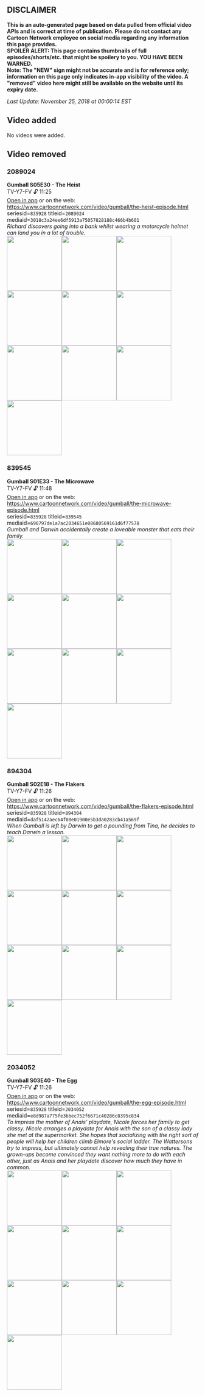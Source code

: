 ## DISCLAIMER
**This is an auto-generated page based on data pulled from official video APIs and is correct at time of publication. Please do not contact any Cartoon Network employee on social media regarding any information this page provides.**  
**SPOILER ALERT: This page contains thumbnails of full episodes/shorts/etc. that might be spoilery to you. YOU HAVE BEEN WARNED.**  
**Note: The "NEW" sign might not be accurate and is for reference only; information on this page only indicates in-app visibility of the video. A "removed" video here might still be available on the website until its expiry date.**  

_Last Update: November 25, 2018 at 00:00:14 EST_
## Video added
No videos were added.
## Video removed
### 2089024
**Gumball S05E30 - The Heist**  
TV-Y7-FV 🔓 11:25  
[Open in app](https://tinyurl.com/yaqzsoop) or on the web: https://www.cartoonnetwork.com/video/gumball/the-heist-episode.html  
seriesid=`835928` titleid=`2089024` mediaid=`3018c3a24ee6df5913a75057828188c466b4b601`  
_Richard discovers going into a bank whilst wearing a motorcycle helmet can land you in a lot of trouble._  
<a href="https://s3.amazonaws.com/cn-orchestrator/2089024_001_1280x720.jpg"><img src="https://s3.amazonaws.com/cn-orchestrator/2089024_001_640x360.jpg" height="144px" /></a><a href="https://s3.amazonaws.com/cn-orchestrator/2089024_002_1280x720.jpg"><img src="https://s3.amazonaws.com/cn-orchestrator/2089024_002_640x360.jpg" height="144px" /></a><a href="https://s3.amazonaws.com/cn-orchestrator/2089024_003_1280x720.jpg"><img src="https://s3.amazonaws.com/cn-orchestrator/2089024_003_640x360.jpg" height="144px" /></a><a href="https://s3.amazonaws.com/cn-orchestrator/2089024_004_1280x720.jpg"><img src="https://s3.amazonaws.com/cn-orchestrator/2089024_004_640x360.jpg" height="144px" /></a><a href="https://s3.amazonaws.com/cn-orchestrator/2089024_005_1280x720.jpg"><img src="https://s3.amazonaws.com/cn-orchestrator/2089024_005_640x360.jpg" height="144px" /></a><a href="https://s3.amazonaws.com/cn-orchestrator/2089024_006_1280x720.jpg"><img src="https://s3.amazonaws.com/cn-orchestrator/2089024_006_640x360.jpg" height="144px" /></a><a href="https://s3.amazonaws.com/cn-orchestrator/2089024_007_1280x720.jpg"><img src="https://s3.amazonaws.com/cn-orchestrator/2089024_007_640x360.jpg" height="144px" /></a><a href="https://s3.amazonaws.com/cn-orchestrator/2089024_008_1280x720.jpg"><img src="https://s3.amazonaws.com/cn-orchestrator/2089024_008_640x360.jpg" height="144px" /></a><a href="https://s3.amazonaws.com/cn-orchestrator/2089024_009_1280x720.jpg"><img src="https://s3.amazonaws.com/cn-orchestrator/2089024_009_640x360.jpg" height="144px" /></a><a href="https://s3.amazonaws.com/cn-orchestrator/2089024_010_1280x720.jpg"><img src="https://s3.amazonaws.com/cn-orchestrator/2089024_010_640x360.jpg" height="144px" /></a>
### 839545
**Gumball S01E33 - The Microwave**  
TV-Y7-FV 🔓 11:48  
[Open in app](https://tinyurl.com/y8ez3uyh) or on the web: https://www.cartoonnetwork.com/video/gumball/the-microwave-episode.html  
seriesid=`835928` titleid=`839545` mediaid=`690797de1a7ac2034651e08680569161d6f77578`  
_Gumball and Darwin accidentally create a loveable monster that eats their family._  
<a href="https://s3.amazonaws.com/cn-orchestrator/839545_001_1280x720.jpg"><img src="https://s3.amazonaws.com/cn-orchestrator/839545_001_640x360.jpg" height="144px" /></a><a href="https://s3.amazonaws.com/cn-orchestrator/839545_002_1280x720.jpg"><img src="https://s3.amazonaws.com/cn-orchestrator/839545_002_640x360.jpg" height="144px" /></a><a href="https://s3.amazonaws.com/cn-orchestrator/839545_003_1280x720.jpg"><img src="https://s3.amazonaws.com/cn-orchestrator/839545_003_640x360.jpg" height="144px" /></a><a href="https://s3.amazonaws.com/cn-orchestrator/839545_004_1280x720.jpg"><img src="https://s3.amazonaws.com/cn-orchestrator/839545_004_640x360.jpg" height="144px" /></a><a href="https://s3.amazonaws.com/cn-orchestrator/839545_005_1280x720.jpg"><img src="https://s3.amazonaws.com/cn-orchestrator/839545_005_640x360.jpg" height="144px" /></a><a href="https://s3.amazonaws.com/cn-orchestrator/839545_006_1280x720.jpg"><img src="https://s3.amazonaws.com/cn-orchestrator/839545_006_640x360.jpg" height="144px" /></a><a href="https://s3.amazonaws.com/cn-orchestrator/839545_007_1280x720.jpg"><img src="https://s3.amazonaws.com/cn-orchestrator/839545_007_640x360.jpg" height="144px" /></a><a href="https://s3.amazonaws.com/cn-orchestrator/839545_008_1280x720.jpg"><img src="https://s3.amazonaws.com/cn-orchestrator/839545_008_640x360.jpg" height="144px" /></a><a href="https://s3.amazonaws.com/cn-orchestrator/839545_009_1280x720.jpg"><img src="https://s3.amazonaws.com/cn-orchestrator/839545_009_640x360.jpg" height="144px" /></a><a href="https://s3.amazonaws.com/cn-orchestrator/839545_010_1280x720.jpg"><img src="https://s3.amazonaws.com/cn-orchestrator/839545_010_640x360.jpg" height="144px" /></a>
### 894304
**Gumball S02E18 - The Flakers**  
TV-Y7-FV 🔓 11:26  
[Open in app](https://tinyurl.com/yccelmse) or on the web: https://www.cartoonnetwork.com/video/gumball/the-flakers-episode.html  
seriesid=`835928` titleid=`894304` mediaid=`daf5142aec64f08e01900e5b3da0283cb41a569f`  
_When Gumball is left by Darwin to get a pounding from Tina, he decides to teach Darwin a lesson._  
<a href="https://s3.amazonaws.com/cn-orchestrator/894304_001_1280x720.jpg"><img src="https://s3.amazonaws.com/cn-orchestrator/894304_001_640x360.jpg" height="144px" /></a><a href="https://s3.amazonaws.com/cn-orchestrator/894304_002_1280x720.jpg"><img src="https://s3.amazonaws.com/cn-orchestrator/894304_002_640x360.jpg" height="144px" /></a><a href="https://s3.amazonaws.com/cn-orchestrator/894304_003_1280x720.jpg"><img src="https://s3.amazonaws.com/cn-orchestrator/894304_003_640x360.jpg" height="144px" /></a><a href="https://s3.amazonaws.com/cn-orchestrator/894304_004_1280x720.jpg"><img src="https://s3.amazonaws.com/cn-orchestrator/894304_004_640x360.jpg" height="144px" /></a><a href="https://s3.amazonaws.com/cn-orchestrator/894304_005_1280x720.jpg"><img src="https://s3.amazonaws.com/cn-orchestrator/894304_005_640x360.jpg" height="144px" /></a><a href="https://s3.amazonaws.com/cn-orchestrator/894304_006_1280x720.jpg"><img src="https://s3.amazonaws.com/cn-orchestrator/894304_006_640x360.jpg" height="144px" /></a><a href="https://s3.amazonaws.com/cn-orchestrator/894304_007_1280x720.jpg"><img src="https://s3.amazonaws.com/cn-orchestrator/894304_007_640x360.jpg" height="144px" /></a><a href="https://s3.amazonaws.com/cn-orchestrator/894304_008_1280x720.jpg"><img src="https://s3.amazonaws.com/cn-orchestrator/894304_008_640x360.jpg" height="144px" /></a><a href="https://s3.amazonaws.com/cn-orchestrator/894304_009_1280x720.jpg"><img src="https://s3.amazonaws.com/cn-orchestrator/894304_009_640x360.jpg" height="144px" /></a><a href="https://s3.amazonaws.com/cn-orchestrator/894304_010_1280x720.jpg"><img src="https://s3.amazonaws.com/cn-orchestrator/894304_010_640x360.jpg" height="144px" /></a>
### 2034052
**Gumball S03E40 - The Egg**  
TV-Y7-FV 🔓 11:26  
[Open in app](https://tinyurl.com/yd9ev84c) or on the web: https://www.cartoonnetwork.com/video/gumball/the-egg-episode.html  
seriesid=`835928` titleid=`2034052` mediaid=`e8d987a775fe3bbec752f6671c40286c8395c834`  
_To impress the mother of Anais' playdate, Nicole forces her family to get classy. Nicole arranges a playdate for Anais with the son of a classy lady she met at the supermarket. She hopes that socializing with the right sort of people will help her children climb Elmore's social ladder. The Wattersons try to impress, but ultimately cannot help revealing their true natures. The grown-ups become convinced they want nothing more to do with each other, just as Anais and her playdate discover how much they have in common._  
<a href="https://s3.amazonaws.com/cn-orchestrator/2034052_001_1280x720.jpg"><img src="https://s3.amazonaws.com/cn-orchestrator/2034052_001_640x360.jpg" height="144px" /></a><a href="https://s3.amazonaws.com/cn-orchestrator/2034052_002_1280x720.jpg"><img src="https://s3.amazonaws.com/cn-orchestrator/2034052_002_640x360.jpg" height="144px" /></a><a href="https://s3.amazonaws.com/cn-orchestrator/2034052_003_1280x720.jpg"><img src="https://s3.amazonaws.com/cn-orchestrator/2034052_003_640x360.jpg" height="144px" /></a><a href="https://s3.amazonaws.com/cn-orchestrator/2034052_004_1280x720.jpg"><img src="https://s3.amazonaws.com/cn-orchestrator/2034052_004_640x360.jpg" height="144px" /></a><a href="https://s3.amazonaws.com/cn-orchestrator/2034052_005_1280x720.jpg"><img src="https://s3.amazonaws.com/cn-orchestrator/2034052_005_640x360.jpg" height="144px" /></a><a href="https://s3.amazonaws.com/cn-orchestrator/2034052_006_1280x720.jpg"><img src="https://s3.amazonaws.com/cn-orchestrator/2034052_006_640x360.jpg" height="144px" /></a><a href="https://s3.amazonaws.com/cn-orchestrator/2034052_007_1280x720.jpg"><img src="https://s3.amazonaws.com/cn-orchestrator/2034052_007_640x360.jpg" height="144px" /></a><a href="https://s3.amazonaws.com/cn-orchestrator/2034052_008_1280x720.jpg"><img src="https://s3.amazonaws.com/cn-orchestrator/2034052_008_640x360.jpg" height="144px" /></a><a href="https://s3.amazonaws.com/cn-orchestrator/2034052_009_1280x720.jpg"><img src="https://s3.amazonaws.com/cn-orchestrator/2034052_009_640x360.jpg" height="144px" /></a><a href="https://s3.amazonaws.com/cn-orchestrator/2034052_010_1280x720.jpg"><img src="https://s3.amazonaws.com/cn-orchestrator/2034052_010_640x360.jpg" height="144px" /></a>
